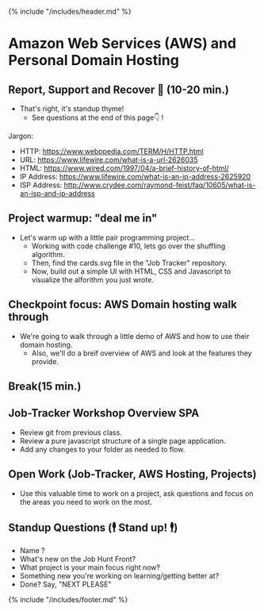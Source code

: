 {% include "/includes/header.md" %}

# Amazon Web Services (AWS) and Personal Domain Hosting

## Report, Support and Recover 🤕 (10-20 min.)

- That's right, it's standup thyme!
  - See questions at the end of this page👇 !

Jargon:

- HTTP: https://www.webopedia.com/TERM/H/HTTP.html
- URL: https://www.lifewire.com/what-is-a-url-2626035
- HTML: https://www.wired.com/1997/04/a-brief-history-of-html/
- IP Address: https://www.lifewire.com/what-is-an-ip-address-2625920
- ISP Address: http://www.crydee.com/raymond-feist/faq/10605/what-is-an-isp-and-ip-address

## Project warmup: "deal me in"

- Let's warm up with a little pair programming project...
  - Working with code challenge #10, lets go over the shuffling algorithm.
  - Then, find the cards.svg file in the "Job Tracker" repository.
  - Now, build out a simple UI with HTML, CSS and Javascript to visualize the alforithm you just wrote.

## Checkpoint focus: AWS Domain hosting walk through

- We're going to walk through a little demo of AWS and how to use their domain hosting.
  - Also, we'll do a breif overview of AWS and look at the features they provide.

## Break(15 min.)

## Job-Tracker Workshop Overview SPA

- Review git from previous class.
- Review a pure javascript structure of a single page application.
- Add any changes to your folder as needed to flow.

## Open Work (Job-Tracker, AWS Hosting, Projects)

- Use this valuable time to work on a project, ask questions and focus on the areas you need to work on the most.

## Standup Questions (🕴 Stand up! 🕴)

- Name ?
- What's new on the Job Hunt Front?
- What project is your main focus right now?
- Something new you're working on learning/getting better at?
- Done? Say, "NEXT PLEASE"

{% include "/includes/footer.md" %}